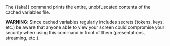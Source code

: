 The {{aka}} command prints the entire, unobfuscated contents of the cached variables file.

**WARNING**: Since cached variables regularly includes secrets (tokens, keys, etc.) be aware that anyone able to view your screen could compromise your security when using this command in front of them (presentations, streaming, etc.).
